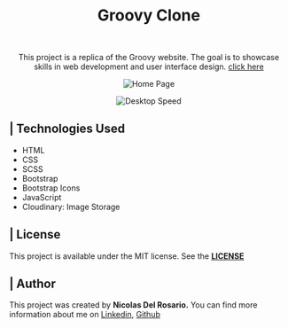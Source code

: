 <div align=center> 
  <h1>Groovy Clone</h1>
  <br>
  <p> This project is a replica of the Groovy website. The goal is to showcase skills in web development and user interface design. <a title="Click Here"     target="_blank" href="https://groovy-clone.nicolasdelrosario.com">click here</a></p>
</div>

<p align="center">
  <img src="https://res.cloudinary.com/dlghcisov/image/upload/v1674005371/projects/Groovy/assets/groovy-homepage.png" alt="Home Page">
</p>

<p align="center">
  <img src="./.github/src/desktop-speed.svg" alt="Desktop Speed">
</p>


<h2>| Technologies Used</h2>
<ul>
  <li>HTML</li>
  <li>CSS</li>
  <li>SCSS</li>
  <li>Bootstrap</li>
  <li>Bootstrap Icons</li>
  <li>JavaScript</li>
  <li>Cloudinary: Image Storage</li>
</ul>

<h2>| License</h2>


<p>This project is available under the MIT license. See the <b><a title="License" target="_blank" href="https://github.com/nicolasdelrosario/Groovy-Clone/blob/main/LICENSE">LICENSE</a></b> </p>



<h2>| Author</h2>

<p>This project was created by <b>Nicolas Del Rosario.</b> You can find more information about me on <a title="linkedin" target="_blank" href="https://www.linkedin.com/in/nicolasdelrosario/">Linkedin</a>, <a title="linkedin" target="_blank" href="https://github.com/nicolasdelrosario">Github</a></p>
